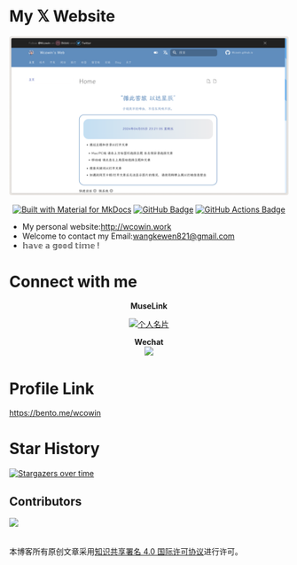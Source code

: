 # My 𝕏 Website

<p align="center">
    <img src="docs/img/index.png" alt="arv-anshul"/>
</p>
<p align="center">
    <a href="https://squidfunk.github.io/mkdocs-material/"><img src="https://img.shields.io/badge/Material_for_MkDocs-526CFE?style=for-the-badge&amp;logo=MaterialForMkDocs&amp;logoColor=white" alt="Built with Material for MkDocs"></a>
    <a href="https://wcowin.work/"><img src="https://img.shields.io/badge/GitHub%20Pages-222?logo=github&logoColor=fff&style=for-the-badge" alt="GitHub Badge"></a>
    <a href="https://github.com/Wcowin/Wcowin.github.io/actions"><img src="https://img.shields.io/badge/GitHub%20Actions-2088FF?logo=githubactions&logoColor=fff&style=for-the-badge" alt="GitHub Actions Badge"></a>
</p>

- My personal website:http://wcowin.work
- Welcome to contact my Email:wangkewen821@gmail.com
- 𝕙𝕒𝕧𝕖 𝕒 𝕘𝕠𝕠𝕕 𝕥𝕚𝕞𝕖 !

# Connect with me

<center>

**MuseLink**
<p>
  <a href="https://muselink.cc/Wcowin" target="_blank">
    <img src="https://s2.loli.net/2024/02/01/ABmgaCO7iknhv8F.jpg" alt="个人名片">
  </a>
</p>

**Wechat**  
![](https://s1.imagehub.cc/images/2024/02/02/bb9ee71b03ee7a3b87caad5cc4bcebff.jpeg)
</center>

# Profile Link
https://bento.me/wcowin


# Star History

<!-- [![Star History Chart](https://api.star-history.com/svg?repos=Wcowin/Wcowin.github.io&type=Date)](https://star-history.com/#Wcowin/Wcowin.github.io&Date) -->


[![Stargazers over time](https://starchart.cc/Wcowin/Wcowin.github.io.svg?variant=adaptive)](https://starchart.cc/Wcowin/Wcowin.github.io)

## Contributors

<a href="https://github.com/Wcowin/Wcowin.github.io/graphs/contributors">
  <img src="https://contrib.rocks/image?repo=Wcowin/Wcowin.github.io" />
</a>

<!-- <a href="https://996.icu"><img src="https://img.shields.io/badge/link-996.icu-red.svg" alt="996.icu" /></a>

[![Netlify Status](https://api.netlify.com/api/v1/badges/dae80b95-9b90-4970-a825-e5c020674ee7/deploy-status)](https://app.netlify.com/sites/wcowin/deploys) -->

<!-- [![Built with Material for MkDocs](https://img.shields.io/badge/Material_for_MkDocs-526CFE?style=for-the-badge&logo=MaterialForMkDocs&logoColor=white)](https://squidfunk.github.io/mkdocs-material/) -->

<a rel="license" href="http://creativecommons.org/licenses/by/4.0/"></a><br />本博客所有原创文章采用<a rel="license" href="http://creativecommons.org/licenses/by/4.0/" target="_blank">知识共享署名 4.0 国际许可协议</a>进行许可。